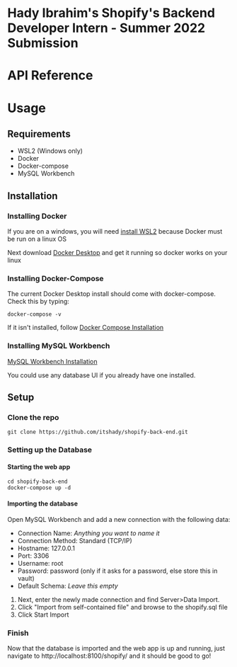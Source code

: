 # Hady Ibrahim's Shopify's Backend Developer Intern - Summer 2022 Submission
# API Reference

# Usage
## Requirements
* WSL2 (Windows only)
* Docker
* Docker-compose
* MySQL Workbench
## Installation
### Installing Docker
If you are on a windows, you will need [install WSL2](https://docs.microsoft.com/en-us/windows/wsl/install) because Docker must be run on a linux OS

Next download [Docker Desktop](https://docs.docker.com/get-docker/) and get it running so docker works on your linux

### Installing Docker-Compose
The current Docker Desktop install should come with docker-compose. Check this by typing:
```console
docker-compose -v
```
If it isn't installed, follow [Docker Compose Installation](https://docs.docker.com/compose/install/)

### Installing MySQL Workbench
[MySQL Workbench Installation](https://dev.mysql.com/downloads/workbench/)

You could use any database UI if you already have one installed.

## Setup
### Clone the repo
```console
git clone https://github.com/itshady/shopify-back-end.git
```
### Setting up the Database
#### Starting the web app
```console
cd shopify-back-end
docker-compose up -d
```
#### Importing the database
Open MySQL Workbench and add a new connection with the following data:
* Connection Name: _Anything you want to name it_
* Connection Method: Standard (TCP/IP)
* Hostname: 127.0.0.1
* Port: 3306
* Username: root
* Password: password (only if it asks for a password, else store this in vault)
* Default Schema: _Leave this empty_

1. Next, enter the newly made connection and find Server>Data Import.
2. Click "Import from self-contained file" and browse to the shopify.sql file
3. Click Start Import

### Finish
Now that the database is imported and the web app is up and running, just navigate to http://localhost:8100/shopify/ and it should be good to go!
